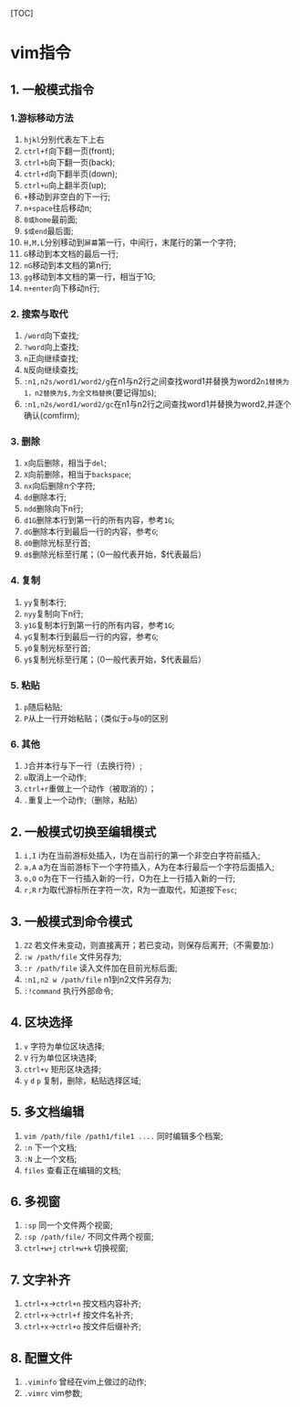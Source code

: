 [TOC]
# vim指令
## 1. 一般模式指令
### 1.游标移动方法
1. `hjkl`分别代表左下上右
1. `ctrl+f`向下翻一页(front);
2. `ctrl+b`向下翻一页(back);
3. `ctrl+d`向下翻半页(down);
4. `ctrl+u`向上翻半页(up);
5.  `+`移动到非空白的下一行;
6.  `n+space`往后移动n;
7.  `0或home`最前面;
8.  `$或end`最后面;
9. `H,M,L`分别移动到`屏幕`第一行，中间行，末尾行的第一个字符;
10.  `G`移动到本文档的最后一行;
11.  `nG`移动到本文档的第n行;
12.  `gg`移动到本文档的第一行，相当于1G;
13.  `n+enter`向下移动n行;

### 2. 搜索与取代
1. `/word`向下查找;
2. `?word`向上查找;
3. `n`正向继续查找;
4.  `N`反向继续查找;
5. `:n1,n2s/word1/word2/g`在n1与n2行之间查找word1并替换为word2`n1替换为1，n2替换为$,为全文档替换`(要记得加s);
6. `:n1,n2s/word1/word2/gc`在n1与n2行之间查找word1并替换为word2,并逐个确认(comfirm);

### 3. 删除
1. `x`向后删除，相当于`del`;
2. `X`向前删除，相当于`backspace`;
3. `nx`向后删除n个字符;
4. `dd`删除本行;
5. `ndd`删除向下n行;
6. `d1G`删除本行到第一行的所有内容，参考`1G`;
7. `dG`删除本行到最后一行的内容，参考`G`;
8. `d0`删除光标至行首;
9.  `d$`删除光标至行尾；（0一般代表开始，$代表最后）

### 4. 复制
1. `yy`复制本行;
5. `nyy`复制向下n行;
6. `y1G`复制本行到第一行的所有内容，参考`1G`;
7. `yG`复制本行到最后一行的内容，参考`G`;
8. `y0`复制光标至行首;
9.  `y$`复制光标至行尾；（0一般代表开始，$代表最后）

### 5. 粘贴
1. `p`随后粘贴;
2. `P`从上一行开始粘贴；（类似于`o`与`O`的区别

### 6. 其他
1. `J`合并本行与下一行（去换行符）;
2. `u`取消上一个动作;
3. `ctrl+r`重做上一个动作（被取消的）；
4. `.`重复上一个动作;（删除，粘贴）

## 2. 一般模式切换至编辑模式
1. `i,I`    i为在当前游标处插入，I为在当前行的第一个非空白字符前插入;
2.  `a,A`   a为在当前游标下一个字符插入，A为在本行最后一个字符后面插入;
3.  `o,O`   o为在下一行插入新的一行，O为在上一行插入新的一行;
4.  `r,R`   r为取代游标所在字符一次，R为一直取代，知道按下`esc`;

## 3. 一般模式到命令模式
1.  `ZZ`    若文件未变动，则直接离开；若已变动，则保存后离开;（不需要加:）
6.  `:w /path/file`  文件另存为;
7.  `:r /path/file`  读入文件加在目前光标后面;
8.  `:n1,n2 w /path/file`   n1到n2文件另存为;
9.  `:!command` 执行外部命令;


## 4. 区块选择
1. `v`  字符为单位区块选择;
2.  `V` 行为单位区块选择;
3.  `ctrl+v`    矩形区块选择;
4.  `y` `d` `p` 复制，删除，粘贴选择区域;

## 5. 多文档编辑
1. `vim /path/file /path1/file1 ....`   同时编辑多个档案;
2.  `:n`    下一个文档;
3.  `:N`    上一个文档;
4.  `files` 查看正在编辑的文档;

## 6. 多视窗
1. `:sp`    同一个文件两个视窗;
2. `:sp /path/file/`    不同文件两个视窗;
3. `ctrl+w+j` `ctrl+w+k`    切换视窗;

## 7. 文字补齐
1. `ctrl+x`->`ctrl+n`    按文档内容补齐;
2. `ctrl+x`->`ctrl+f`   按文件名补齐;
3. `ctrl+x`->`ctrl+o`   按文件后缀补齐;

## 8. 配置文件
1. `.viminfo`   曾经在vim上做过的动作;
2. `.vimrc` vim参数;